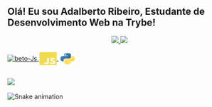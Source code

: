 ## Olá! Eu sou Adalberto Ribeiro, Estudante de Desenvolvimento Web na Trybe!
<div align="center">
  <a href="https://github.com/Beto1821">
  <img height="180em" src="https://github-readme-stats.vercel.app/api?username=Beto1821&show_icons=true&theme=dracula&include_all_commits=true&count_private=true"/>
  <img height="180em" src="https://github-readme-stats.vercel.app/api/top-langs/?username=Beto1821&layout=compact&langs_count=7&theme=dracula"/>
</div>
<div style="display: inline_block"><br>
  <img align="center" alt="beto-Js" height="30" width="40" src="https://cdn.jsdelivr.net/gh/devicons/devicon/icons/linux/linux-original.svg">
  <img align="center" alt="beto-Js" height="30" width="40" src="https://raw.githubusercontent.com/devicons/devicon/master/icons/javascript/javascript-plain.svg">
  <img align="center" alt="beto-Python" height="30" width="40" src="https://raw.githubusercontent.com/devicons/devicon/master/icons/python/python-original.svg">

</div>
  
  ##
 
<div> 
  <a href="https://www.linkedin.com/in/adalberto-ribeiro-344092107/" target="_blank"><img src="https://img.shields.io/badge/-LinkedIn-%230077B5?style=for-the-badge&logo=linkedin&logoColor=white" target="_blank"></a> 
 
  ![Snake animation](https://github.com/Beto1821/beto1821/blob/output/github-contribution-grid-snake.svg)
 
</div>
